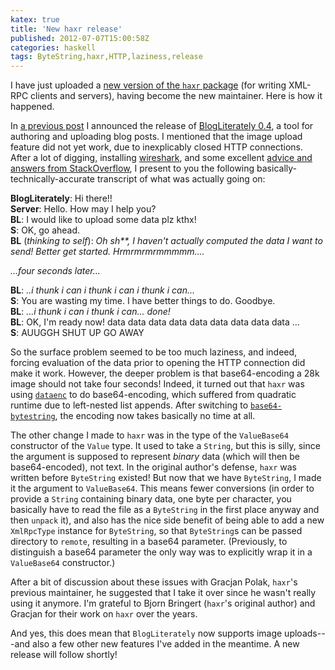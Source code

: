 ```yaml
---
katex: true
title: 'New haxr release'
published: 2012-07-07T15:00:58Z
categories: haskell
tags: ByteString,haxr,HTTP,laziness,release
---
```


<p>I have just uploaded a <a href="http://hackage.haskell.org/package/haxr">new version of the <code>haxr</code> package</a> (for writing XML-RPC clients and servers), having become the new maintainer. Here is how it happened.</p>
<p>In <a href="https://byorgey.github.io/blog/posts/2012/07/02/blogliterately-0-4-release.html">a previous post</a> I announced the release of <a href="http://hackage.haskell.org/package/BlogLiterately">BlogLiterately 0.4</a>, a tool for authoring and uploading blog posts. I mentioned that the image upload feature did not yet work, due to inexplicably closed HTTP connections. After a lot of digging, installing <a href="http://www.wireshark.org/">wireshark</a>, and some excellent <a href="http://stackoverflow.com/questions/11277788/errorclosed-exception-from-network-http-simplehttp-trying-to-upload-images-vi">advice and answers from StackOverflow</a>, I present to you the following basically-technically-accurate transcript of what was actually going on:</p>
<p><strong>BlogLiterately</strong>: Hi there!!<br /><strong>Server</strong>: Hello. How may I help you?<br /><strong>BL</strong>: I would like to upload some data plz kthx!<br /><strong>S</strong>: OK, go ahead.<br /><strong>BL</strong> (<em>thinking to self</em>): <em>Oh sh**, I haven't actually computed the data I want to send! Better get started. Hrmrmrmrmmmmm....</em></p>
<p><em>...four seconds later...</em></p>
<p><strong>BL</strong>: <em>..i thunk i can i thunk i can i thunk i can...</em><br /><strong>S</strong>: You are wasting my time. I have better things to do. Goodbye.<br /><strong>BL</strong>: <em>...i thunk i can i thunk i can... done!</em><br /><strong>BL</strong>: OK, I'm ready now! data data data data data data data data data ...<br /><strong>S</strong>: AUUGGH SHUT UP GO AWAY</p>
<p>So the surface problem seemed to be too much laziness, and indeed, forcing evaluation of the data prior to opening the HTTP connection did make it work. However, the deeper problem is that base64-encoding a 28k image should not take four seconds! Indeed, it turned out that <code>haxr</code> was using <a href="http://hackage.haskell.org/package/dataenc"><code>dataenc</code></a> to do base64-encoding, which suffered from quadratic runtime due to left-nested list appends. After switching to <a href="http://hackage.haskell.org/package/base64%2Dbytestring"><code>base64-bytestring</code></a>, the encoding now takes basically no time at all.</p>
<p>The other change I made to <code>haxr</code> was in the type of the <code>ValueBase64</code> constructor of the <code>Value</code> type. It used to take a <code>String</code>, but this is silly, since the argument is supposed to represent <em>binary</em> data (which will then be base64-encoded), not text. In the original author's defense, <code>haxr</code> was written before <code>ByteString</code> existed! But now that we have <code>ByteString</code>, I made it the argument to <code>ValueBase64</code>. This means fewer conversions (in order to provide a <code>String</code> containing binary data, one byte per character, you basically have to read the file as a <code>ByteString</code> in the first place anyway and then <code>unpack</code> it), and also has the nice side benefit of being able to add a new <code>XmlRpcType</code> instance for <code>ByteString</code>, so that <code>ByteString</code>s can be passed directory to <code>remote</code>, resulting in a base64 parameter. (Previously, to distinguish a base64 parameter the only way was to explicitly wrap it in a <code>ValueBase64</code> constructor.)</p>
<p>After a bit of discussion about these issues with Gracjan Polak, <code>haxr</code>'s previous maintainer, he suggested that I take it over since he wasn't really using it anymore. I'm grateful to Bjorn Bringert (<code>haxr</code>'s original author) and Gracjan for their work on <code>haxr</code> over the years.</p>
<p>And yes, this does mean that <code>BlogLiterately</code> now supports image uploads---and also a few other new features I've added in the meantime. A new release will follow shortly!</p>

